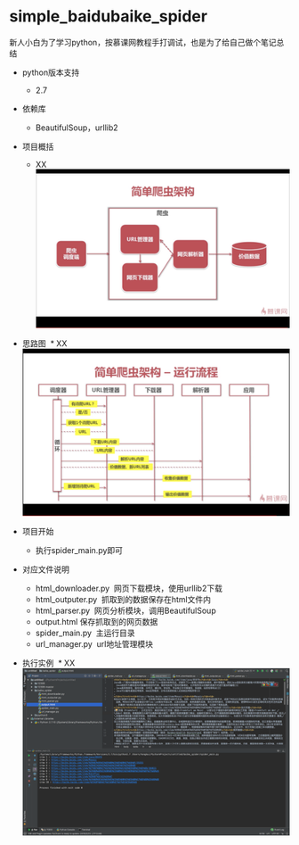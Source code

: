 # simple_baidubaike_spider
新人小白为了学习python，按慕课网教程手打调试，也是为了给自己做个笔记总结

* python版本支持
  * 2.7

* 依赖库
  * BeautifulSoup，urllib2

* 项目概括
  * XX
  ![image](https://github.com/KissAngeles/simple_baidubaike_spider/blob/master/%E6%95%B4%E4%BD%93%E7%BB%93%E6%9E%84.png)

* 思路图
  * XX
  ![image](https://github.com/KissAngeles/simple_baidubaike_spider/blob/master/%E6%80%9D%E8%B7%AF%E5%9B%BE.png)
  
* 项目开始
  * 执行spider_main.py即可

* 对应文件说明
  * html_downloader.py  网页下载模块，使用urllib2下载
  * html_outputer.py  抓取到的数据保存在html文件内
  * html_parser.py  网页分析模块，调用BeautifulSoup
  * output.html 保存抓取到的网页数据
  * spider_main.py  主运行目录
  * url_manager.py  url地址管理模块

* 执行实例
  * XX
  ![image](https://github.com/KissAngeles/simple_baidubaike_spider/blob/master/test.png)
